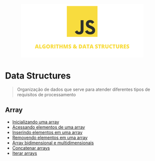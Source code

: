 <p align="center">
  <img src="./.github/logo.png" width="400">
</p>

# Data Structures
> Organização de dados que serve para atender diferentes tipos de requisitos de processamento

## Array
- [Inicializando uma array](https://github.com/higorsantana-omega/js-algorithms-data-structures/tree/main/data_structures/array/01_new_array.js)
- [Acessando elementos de uma array](https://github.com/higorsantana-omega/js-algorithms-data-structures/tree/main/data_structures/array/02_access_elements.js)
- [Inserindo elementos em uma array](https://github.com/higorsantana-omega/js-algorithms-data-structures/tree/main/data_structures/array/03_insert_elements.js)
- [Removendo elementos em uma array](https://github.com/higorsantana-omega/js-algorithms-data-structures/tree/main/data_structures/array/04_remove_elements.js)
- [Array bidimensional e multidimensionais](https://github.com/higorsantana-omega/js-algorithms-data-structures/tree/main/data_structures/array/05_two-dimensional_multidimensional.js)
- [Concatenar arrays](https://github.com/higorsantana-omega/js-algorithms-data-structures/tree/main/data_structures/array/06_concat_arrays.js)
- [Iterar arrays](https://github.com/higorsantana-omega/js-algorithms-data-structures/tree/main/data_structures/array/07_interaction_functions.js)
